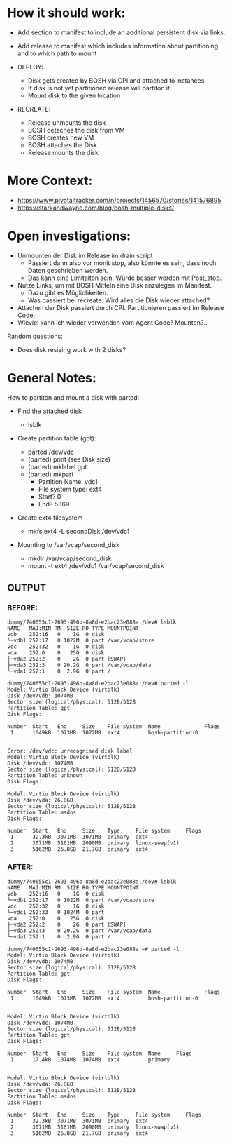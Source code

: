 # How it should work:

- Add section to manifest to include an additional persistent disk via links.
- Add release to manifest which includes information about partitioning and to which path to mount

- DEPLOY:
  - Disk gets created by BOSH via CPI and attached to instances 
  - If disk is not yet partitioned release will partiton it.
  - Mount disk to the given location

- RECREATE:
  - Release unmounts the disk
  - BOSH detaches the disk from VM
  - BOSH creates new VM
  - BOSH attaches the Disk
  - Release mounts the disk

# More Context:

- https://www.pivotaltracker.com/n/projects/1456570/stories/141576895
- https://starkandwayne.com/blog/bosh-multiple-disks/

# Open investigations:

- Unmounten der Disk im Release im drain script 
  - Passiert dann also vor monit stop, also könnte es sein, dass noch Daten geschrieben werden. 
  - Das kann eine Limitaiton sein. Würde besser werden mit Post_stop. 
- Nutze Links, um mit BOSH Mitteln eine Disk anzulegen im Manifest.
  - Dazu gibt es Möglichkeiten. 
  - Was passiert bei recreate. Wird alles die Disk wieder attached?
- Attachen der Disk passiert durch CPI. Partitionieren passiert im Release Code.
- Wieviel kann ich wieder verwenden vom Agent Code? Mounten?.. 

Random questions:
- Does disk resizing work with 2 disks?


# General Notes:

How to partiton and mount a disk with parted:

- Find the attached disk
  - lsblk
  
- Create partition table (gpt):
  - parted /dev/vdc
  - (parted) print (see Disk size)
  - (parted) mklabel gpt
  - (parted) mkpart
    - Partition Name: vdc1
    - File system type: ext4
    - Start? 0
    - End? 5369

- Create ext4 filesystem
  - mkfs.ext4 -L secondDisk /dev/vdc1


- Mounting to /var/vcap/second_disk
  - mkdir /var/vcap/second_disk
  - mount -t ext4 /dev/vdc1 /var/vcap/second_disk


## OUTPUT

### BEFORE:
```
dummy/740655c1-2693-496b-8a8d-e2bac23e088a:/dev# lsblk
NAME   MAJ:MIN RM  SIZE RO TYPE MOUNTPOINT
vdb    252:16   0    1G  0 disk
└─vdb1 252:17   0 1022M  0 part /var/vcap/store
vdc    252:32   0    1G  0 disk
vda    252:0    0   25G  0 disk
├─vda2 252:2    0    2G  0 part [SWAP]
├─vda3 252:3    0 20.2G  0 part /var/vcap/data
└─vda1 252:1    0  2.9G  0 part /
```

```
dummy/740655c1-2693-496b-8a8d-e2bac23e088a:/dev# parted -l
Model: Virtio Block Device (virtblk)
Disk /dev/vdb: 1074MB
Sector size (logical/physical): 512B/512B
Partition Table: gpt
Disk Flags:

Number  Start   End     Size    File system  Name              Flags
 1      1049kB  1073MB  1072MB  ext4         bosh-partition-0


Error: /dev/vdc: unrecognised disk label
Model: Virtio Block Device (virtblk)
Disk /dev/vdc: 1074MB
Sector size (logical/physical): 512B/512B
Partition Table: unknown
Disk Flags:

Model: Virtio Block Device (virtblk)
Disk /dev/vda: 26.8GB
Sector size (logical/physical): 512B/512B
Partition Table: msdos
Disk Flags:

Number  Start   End     Size    Type     File system     Flags
 1      32.3kB  3071MB  3071MB  primary  ext4
 2      3071MB  5161MB  2090MB  primary  linux-swap(v1)
 3      5162MB  26.8GB  21.7GB  primary  ext4

```



### AFTER:

```
dummy/740655c1-2693-496b-8a8d-e2bac23e088a:/dev# lsblk
NAME   MAJ:MIN RM  SIZE RO TYPE MOUNTPOINT
vdb    252:16   0    1G  0 disk
└─vdb1 252:17   0 1022M  0 part /var/vcap/store
vdc    252:32   0    1G  0 disk
└─vdc1 252:33   0 1024M  0 part
vda    252:0    0   25G  0 disk
├─vda2 252:2    0    2G  0 part [SWAP]
├─vda3 252:3    0 20.2G  0 part /var/vcap/data
└─vda1 252:1    0  2.9G  0 part /
```


```
dummy/740655c1-2693-496b-8a8d-e2bac23e088a:~# parted -l
Model: Virtio Block Device (virtblk)
Disk /dev/vdb: 1074MB
Sector size (logical/physical): 512B/512B
Partition Table: gpt
Disk Flags:

Number  Start   End     Size    File system  Name              Flags
 1      1049kB  1073MB  1072MB  ext4         bosh-partition-0


Model: Virtio Block Device (virtblk)
Disk /dev/vdc: 1074MB
Sector size (logical/physical): 512B/512B
Partition Table: gpt
Disk Flags:

Number  Start   End     Size    File system  Name     Flags
 1      17.4kB  1074MB  1074MB  ext4         primary


Model: Virtio Block Device (virtblk)
Disk /dev/vda: 26.8GB
Sector size (logical/physical): 512B/512B
Partition Table: msdos
Disk Flags:

Number  Start   End     Size    Type     File system     Flags
 1      32.3kB  3071MB  3071MB  primary  ext4
 2      3071MB  5161MB  2090MB  primary  linux-swap(v1)
 3      5162MB  26.8GB  21.7GB  primary  ext4

```

